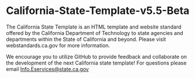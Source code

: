 # California-State-Template-v5.5-Beta

The California State Template is an HTML template and website standard offered by the California Department of Technology to state agencies and departments within the State of California and beyond. Please visit webstandards.ca.gov for more information.

We encourage you to utilize GitHub to provide feedback and collaborate on the development of the next California state template! For questions please email Info.Eservices@state.ca.gov